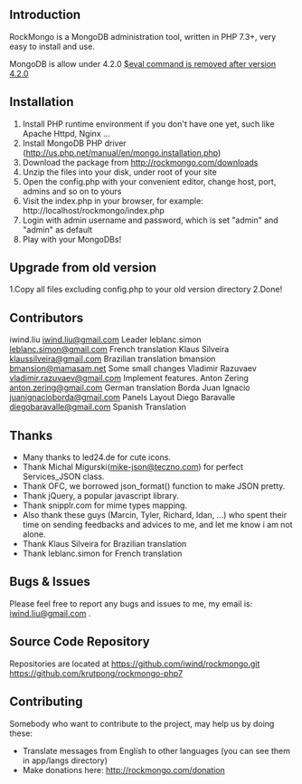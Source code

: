 Introduction
--------------------------------------
RockMongo is a MongoDB administration tool, written in PHP 7.3+, very easy to install and use.

MongoDB is allow under 4.2.0
[$eval command is removed after version 4.2.0](https://github.com/hzpz/mongeez-spring-boot-starter/issues/13)

Installation
--------------------------------------
1. Install PHP runtime environment if you don't have one yet, such like Apache Httpd, Nginx ...
2. Install MongoDB PHP driver (http://us.php.net/manual/en/mongo.installation.php)
3. Download the package from http://rockmongo.com/downloads
4. Unzip the files into your disk, under root of your site
5. Open the config.php with your convenient editor, change host, port, admins and so on to yours
6. Visit the index.php in your browser, for example: http://localhost/rockmongo/index.php
7. Login with admin username and password, which is set "admin" and "admin" as default
8. Play with your MongoDBs!


Upgrade from old version
--------------------------------------
1.Copy all files excluding config.php to your old version directory
2.Done!


Contributors
--------------------------------------
iwind.liu <iwind.liu@gmail.com> Leader
leblanc.simon <leblanc.simon@gmail.com> French translation
Klaus Silveira <klaussilveira@gmail.com> Brazilian translation
bmansion <bmansion@mamasam.net> Some small changes
Vladimir Razuvaev <vladimir.razuvaev@gmail.com> Implement features.
Anton Zering <anton.zering@gmail.com> German translation
Borda Juan Ignacio <juanignacioborda@gmail.com> Panels Layout
Diego Baravalle <diegobaravalle@gmail.com> Spanish Translation


Thanks
--------------------------------------
* Many thanks to led24.de for cute icons. 
* Thank Michal Migurski(<mike-json@teczno.com>) for perfect Services_JSON class.
* Thank OFC,  we borrowed json_format() function to make JSON pretty. 
* Thank jQuery, a popular javascript library.
* Thank snipplr.com for mime types mapping.
* Also thank these guys (Marcin, Tyler, Richard, Idan, ...) who spent their time on
  sending feedbacks and advices to me, and let me know i am not alone. 
* Thank Klaus Silveira for Brazilian translation
* Thank leblanc.simon for French translation

Bugs & Issues
--------------------------------------
Please feel free to report any bugs and issues to me, my email is: iwind.liu@gmail.com .


Source Code Repository
--------------------------------------
Repositories are located at 
  https://github.com/iwind/rockmongo.git
  https://github.com/krutpong/rockmongo-php7


Contributing
--------------------------------------
Somebody who want to contribute to the project, may help us by doing these:
* Translate messages from English to other languages (you can see them in app/langs directory)
* Make donations here: http://rockmongo.com/donation
